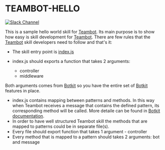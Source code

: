 # TEAMBOT-HELLO

[![Slack Channel](https://img.shields.io/badge/slack-channel-blue.svg)](https://teambotclub.slack.com/messages/public)

This is a sample hello world skill for [Teambot](https://github.com/teambot-club/teambot). Its main purpose is to show how easy is skill development for [Teambot](https://github.com/teambot-club/teambot). There are few rules that the [Teambot](https://github.com/teambot-club/teambot) skill developers need to follow and that's it:

- The skill entry point is [index.js](index.js)
- index.js should exports a function that takes 2 arguments: 
    
    - controller
    - middleware

Both arguments comes from [Botkit](https://github.com/howdyai/botkit/blob/master/readme-slack.md) so you have the entire set of [Botkit](https://github.com/howdyai/botkit/blob/master/readme-slack.md) features in place.

- index.js contains mapping between patterns and methods. In this way when Teambot receives a message that contains the defined pattern, its corresponding method will be called. More detaile can be found in [Botkit documentation](https://github.com/howdyai/botkit#receiving-messages).
- In order to have well structured Teambot skill the methods that are mapped to patterns could be in separate file(s).
- Every file should export function that takes 1 argument - controller
- Every method that is mapped to a pattern should takes 2 arguments: bot and message